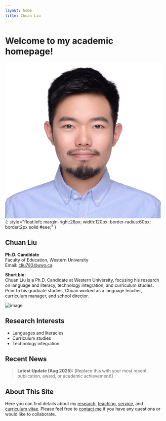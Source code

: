 ```yaml
---
layout: home
title: Chuan Liu
---
```


# Welcome to my academic homepage!

![Chuan Liu portrait](your-photo.jpg){: style="float:left; margin-right:28px; width:120px; border-radius:60px; border:2px solid #eee;" }

## Chuan Liu

**Ph.D. Candidate**  
Faculty of Education, Western University  
Email: [cliu783@uwo.ca](mailto:cliu783@uwo.ca)

**Short bio:**  
Chuan Liu is a Ph.D. Candidate at Western University, focusing his research on language and literacy, technology integration, and curriculum studies. Prior to his graduate studies, Chuan worked as a language teacher, curriculum manager, and school director.

![image](https://github.com/user-attachments/assets/3ffcd41a-ef76-4ab1-81ea-fe5044bfc2ef)

## Research Interests

- Languages and literacies
- Curriculum studies
- Technology integration

## Recent News

> **Latest Update (Aug 2025):** [Replace this with your most recent publication, award, or academic achievement!]

## About This Site

Here you can find details about my [research](research.html), [teaching](teaching.html), [service](service.html), and [curriculum vitae](cv.html). Please feel free to [contact me](contact.html) if you have any questions or would like to collaborate.
